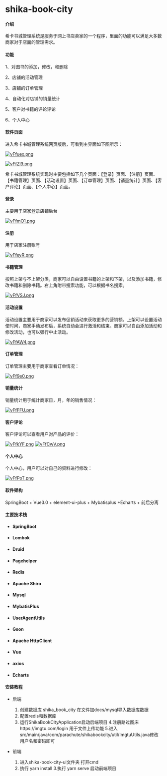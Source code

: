 # shika-book-city

#### 介绍

希卡书城管理系统是服务于网上书店卖家的一个程序，里面的功能可以满足大多数商家对于店面的管理需求。

#### 功能

1、对图书的添加，修改，和删除  

2、店铺的活动管理  

3、店铺的订单管理  

4、自动化对店铺的销量统计  

5、客户对书籍的评论评论  

6、个人中心  

#### 软件页面

   进入希卡书城管理系统网页版后，可看到主界面如下图所示：

[![vFfuex.png](https://s1.ax1x.com/2022/07/31/vFfuex.png)](https://imgtu.com/i/vFfuex)

[![vFfZl9.png](https://s1.ax1x.com/2022/07/31/vFfZl9.png)](https://imgtu.com/i/vFfZl9)

希卡书城管理系统实现时主要包括如下几个页面：【登录】页面、【注册】页面、【书籍管理】页面、【活动设置】页面、【订单管理】页面、【销量统计】页面、【客户评论】页面、【个人中心】页面。

#### 登录

主要用于店家登录店铺后台

[![vFfmO1.png](https://s1.ax1x.com/2022/07/31/vFfmO1.png)](https://imgtu.com/i/vFfmO1)

#### 注册

用于店家注册账号

[![vFfeyR.png](https://s1.ax1x.com/2022/07/31/vFfeyR.png)](https://imgtu.com/i/vFfeyR)

#### 书籍管理

按照上架与不上架分类，商家可以自由设置书籍的上架和下架，以及添加书籍，修改书籍和删除书籍。右上角附带搜索功能，可以根据书名搜索。

[![vFfVSJ.png](https://s1.ax1x.com/2022/07/31/vFfVSJ.png)](https://imgtu.com/i/vFfVSJ)

  

####  活动设置

活动设置主要用于商家可以发布促销活动来获取更多的营销额。上架可以设置活动使时间，商家手动发布后，系统自动会进行激活和结束。商家可以自由添加活动和修改活动，也可以强行中止活动。

[![vFfAW4.png](https://s1.ax1x.com/2022/07/31/vFfAW4.png)](https://imgtu.com/i/vFfAW4)


####  订单管理

订单管理主要用于商家查看订单情况：

 

[![vFf9e0.png](https://s1.ax1x.com/2022/07/31/vFf9e0.png)](https://imgtu.com/i/vFf9e0)

#### 销量统计

销量统计用于统计商家日，月，年的销售情况：

[![vFfFFU.png](https://s1.ax1x.com/2022/07/31/vFfFFU.png)](https://imgtu.com/i/vFfFFU)

 

#### 客户评论

客户评论可以查看用户对产品的评价：

[![vFfkYF.png](https://s1.ax1x.com/2022/07/31/vFfkYF.png)](https://imgtu.com/i/vFfkYF)
[![vFfCwV.png](https://s1.ax1x.com/2022/07/31/vFfCwV.png)](https://imgtu.com/i/vFfCwV)

 

#### 个人中心

个人中心，用户可以对自己的资料进行修改：

[![vFfPoT.png](https://s1.ax1x.com/2022/07/31/vFfPoT.png)](https://imgtu.com/i/vFfPoT)

 

#### 软件架构

SpringBoot + Vue3.0 + element-ui-plus + Mybatisplus +Echarts + 前后分离



#### 主要技术栈

- #### SpringBoot

- #### Lombok

- #### Druid

- #### Pagehelper

- #### Redis

- #### Apache Shiro

- #### Mysql

- #### MybatisPlus

- #### UserAgentUtils

- #### Gson

- #### Apache HttpClient

- #### Vue

- #### axios

- #### Echarts

#### 安装教程

- 后端

  1. 创建数据库 shika_book_city 在文件加docs/mysql导入数据库数据
  2. 配置redis和数据库
  3. 运行ShikaBookCityApplication启动后端项目
  4.注册路过图床https://imgtu.com/login 用于文件上传功能
  5.进入src/main/java/com/parachute/shikabookcity/util/ImgtuUtils.java修改用户名和密码即可
- 前端

  1. 进入shika-book-city-ui文件夹 打开cmd 
  2. 执行 yarn install
  3.执行 yarn serve 启动前端项目